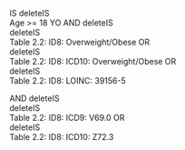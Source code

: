  IS	
deleteIS	
Age >= 18 YO
AND	
deleteIS	
deleteIS	
Table 2.2: ID8: Overweight/Obese
OR	
deleteIS	
Table 2.2: ID8: ICD10: Overweight/Obese
OR	
deleteIS	
Table 2.2: ID8: LOINC: 39156-5

AND	
deleteIS	
deleteIS	
Table 2.2: ID8: ICD9: V69.0
OR	
deleteIS	
Table 2.2: ID8: ICD10: Z72.3
